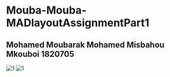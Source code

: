 # Mouba-Mouba-MADlayoutAssignmentPart1

## Mohamed Moubarak Mohamed Misbahou Mkouboi 1820705
![1](https://user-images.githubusercontent.com/74138378/209904895-bd2219c4-b0c6-4798-9020-2be038806f30.png) ![1](https://user-images.githubusercontent.com/74138378/209904904-b775244c-9dfc-4e69-9732-776fc77982e8.png)
